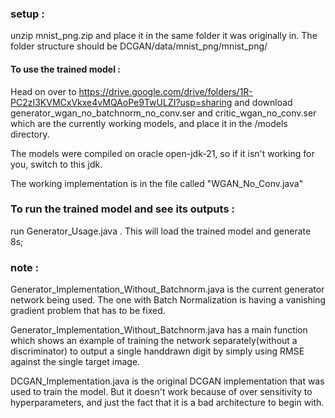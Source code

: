 ### setup :
unzip mnist_png.zip and place it in the same folder it was originally in.
The folder structure should be DCGAN/data/mnist_png/mnist_png/

#### To use the trained model :
Head on over to https://drive.google.com/drive/folders/1R-PC2zI3KVMCxVkxe4vMQAoPe9TwULZI?usp=sharing and 
download generator_wgan_no_batchnorm_no_conv.ser and critic_wgan_no_conv.ser which are the currently working models,
and place it in the /models directory. 

The models were compiled on oracle open-jdk-21, so if it isn't working for you, switch to this jdk.

The working implementation is in the file called "WGAN_No_Conv.java"

### To run the trained model and see its outputs :
run Generator_Usage.java . This will load the trained model and generate 8s;

### note :
Generator_Implementation_Without_Batchnorm.java is the current generator network being used. 
The one with Batch Normalization is having a vanishing gradient problem that has to be fixed.

Generator_Implementation_Without_Batchnorm.java has a main function which shows an example of training
the network separately(without a discriminator) to output a single handdrawn digit by simply using RMSE against the single target image.

DCGAN_Implementation.java is the original DCGAN implementation that was used to train the model. 
But it doesn't work because of over sensitivity to hyperparameters, and just the fact that it is a bad architecture to begin with.